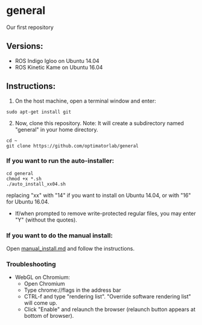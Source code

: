 # general
Our first repository

## Versions:
- ROS Indigo Igloo on Ubuntu 14.04
- ROS Kinetic Kame on Ubuntu 16.04

## Instructions:
1) On the host machine, open a terminal window and enter:
```
sudo apt-get install git
```

2) Now, clone this repository.  Note:  It will create a subdirectory named "general" in your home directory.
```
cd ~
git clone https://github.com/optimatorlab/general
```

### If you want to run the auto-installer:
```
cd general
chmod +x *.sh
./auto_install_xx04.sh
```
replacing "xx" with "14" if you want to install on Ubuntu 14.04, or with "16" for Ubuntu 16.04. 

- If/when prompted to remove write-protected regular files, you may enter "Y" (without the quotes).

### If you want to do the manual install:
Open [manual_install.md](manual_install.md) and follow the instructions.


### Troubleshooting

- WebGL on Chromium:
    - Open Chromium
    - Type chrome://flags in the address bar
    - CTRL-f and type "rendering list".  "Override software rendering list" will come up.
    - Click "Enable" and relaunch the browser (relaunch button appears at bottom of browser).

